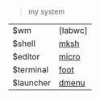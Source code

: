 > my system

|||
|-|-|
|$wm|[labwc]|
|$shell|[mksh](./cfg/mkshrc)|
|$editor|[micro](./modules/home/pkg/micro.nix)|
|$terminal|[foot](./modules/home/pkg/foot.nix)|
|$launcher|[dmenu](./bin/wrun)|
